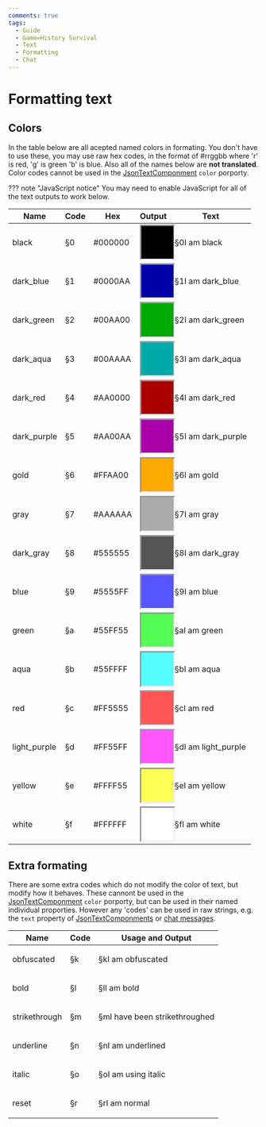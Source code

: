 ```yaml
---
comments: true
tags:
  - Guide
  - Game=History Survival
  - Text
  - Formatting
  - Chat
---
```


# Formatting text

## Colors

<style>
    .color{
        height: 50px;
        width: 120%;
        padding-bottom:30%;
        border-style: inset;
    }
</style>

In the table below are all acepted named colors in formating. You don't have to use these, you may use raw hex codes, in the format of #rrggbb where 'r' is red, 'g' is green 'b' is blue. Also all of the names below are **not translated**. Color codes cannot be used in the [JsonTextComponment](/History_Survival/Text/Json/) ```color``` porporty.

??? note "JavaScript notice" 
    You may need to enable JavaScript for all of the text outputs to work below.

| Name         | Code | Hex     | Output                                                 | Text                                         |
| ------------ | ---- | ------- | ------------------------------------------------------ | -------------------------------------------- |
| black        | §0   | #000000 | <div class="color" style="background-color: #000000;"> | <p id="black">§0I am black</p>               |
| dark_blue    | §1   | #0000AA | <div class="color" style="background-color: #0000AA;"> | <p id="dark_blue">§1I am dark_blue</p>       |
| dark_green   | §2   | #00AA00 | <div class="color" style="background-color: #00AA00;"> | <p id="dark_green">§2I am dark_green</p>     |
| dark_aqua    | §3   | #00AAAA | <div class="color" style="background-color: #00AAAA;"> | <p id="dark_aqua">§3I am dark_aqua</p>       |
| dark_red     | §4   | #AA0000 | <div class="color" style="background-color: #AA0000;"> | <p id="dark_red">§4I am dark_red</p>         |
| dark_purple  | §5   | #AA00AA | <div class="color" style="background-color: #AA00AA;"> | <p id="dark_purple">§5I am dark_purple</p>   |
| gold         | §6   | #FFAA00 | <div class="color" style="background-color: #FFAA00;"> | <p id="gold">§6I am gold</p>                 |
| gray         | §7   | #AAAAAA | <div class="color" style="background-color: #AAAAAA;"> | <p id="gray">§7I am gray</p>                 |
| dark_gray    | §8   | #555555 | <div class="color" style="background-color: #555555;"> | <p id="dark_gray">§8I am dark_gray</p>       |
| blue         | §9   | #5555FF | <div class="color" style="background-color: #5555FF;"> | <p id="blue">§9I am blue</p>                 |
| green        | §a   | #55FF55 | <div class="color" style="background-color: #55FF55;"> | <p id="green">§aI am green</p>               |
| aqua         | §b   | #55FFFF | <div class="color" style="background-color: #55FFFF;"> | <p id="aqua">§bI am aqua</p>                 |
| red          | §c   | #FF5555 | <div class="color" style="background-color: #FF5555;"> | <p id="red">§cI am red</p>                   |
| light_purple | §d   | #FF55FF | <div class="color" style="background-color: #FF55FF;"> | <p id="light_purple">§dI am light_purple</p> |
| yellow       | §e   | #FFFF55 | <div class="color" style="background-color: #FFFF55;"> | <p id="yellow">§eI am yellow</p>             |
| white        | §f   | #FFFFFF | <div class="color" style="background-color: #FFFFFF;"> | <p id="white">§fI am white</p>               |

## Extra formating

There are some extra codes which do not modify the color of text, but modify how it behaves. These cannont be used in the [JsonTextComponment](/History_Survival/Text/Json/) ```color``` porporty, but can be used in their named individual proporties.
However any 'codes' can be used in raw strings, e.g. the ```text``` property of [JsonTextComponments](/History_Survival/Text/Json/) or [chat messages](/History_Survival/Multiplayer/#chat).


| Name          | Code | Usage and Output                                        |
| ------------- | ---- | ------------------------------------------------------- |
| obfuscated    | §k   | <p id="obfuscated">§kI am obfuscated</p>                |
| bold          | §l   | <p id="bold">§lI am bold</p>                            |
| strikethrough | §m   | <p id="strikethrough">§mI have been strikethroughed</p> |
| underline     | §n   | <p id="underline">§nI am underlined</p>                 |
| italic        | §o   | <p id="italic">§oI am using italic</p>                  |
| reset         | §r   | <p id="reset">§rI am normal</p>                         |

<script>
minerslib.mineParseElement("obfuscated")
minerslib.mineParseElement("bold")
minerslib.mineParseElement("strikethrough")
minerslib.mineParseElement("underline")
minerslib.mineParseElement("italic")
minerslib.mineParseElement("reset")

minerslib.mineParseElement("white")
minerslib.mineParseElement("yellow")
minerslib.mineParseElement("light_purple")
minerslib.mineParseElement("red")
minerslib.mineParseElement("aqua")
minerslib.mineParseElement("green")
minerslib.mineParseElement("blue")
minerslib.mineParseElement("dark_gray")
minerslib.mineParseElement("gray")
minerslib.mineParseElement("gold")
minerslib.mineParseElement("dark_purple")
minerslib.mineParseElement("dark_red")
minerslib.mineParseElement("dark_aqua")
minerslib.mineParseElement("dark_green")
minerslib.mineParseElement("dark_blue")
minerslib.mineParseElement("black")
</script>